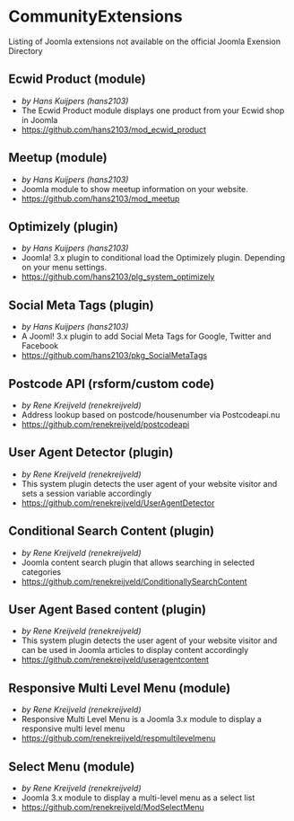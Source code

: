 # CommunityExtensions
Listing of Joomla extensions not available on the official Joomla Exension Directory

## Ecwid Product (module)
- _by Hans Kuijpers (hans2103)_
- The Ecwid Product module displays one product from your Ecwid shop in Joomla
- https://github.com/hans2103/mod_ecwid_product

## Meetup (module)
- _by Hans Kuijpers (hans2103)_
- Joomla module to show meetup information on your website.
- https://github.com/hans2103/mod_meetup

## Optimizely (plugin)
- _by Hans Kuijpers (hans2103)_
- Joomla! 3.x plugin to conditional load the Optimizely plugin. Depending on your menu settings.
- https://github.com/hans2103/plg_system_optimizely

## Social Meta Tags (plugin)
- _by Hans Kuijpers (hans2103)_
- A Jooml! 3.x plugin to add Social Meta Tags for Google, Twitter and Facebook
- https://github.com/hans2103/pkg_SocialMetaTags

## Postcode API (rsform/custom code)
- _by Rene Kreijveld (renekreijveld)_
- Address lookup based on postcode/housenumber via Postcodeapi.nu
- https://github.com/renekreijveld/postcodeapi

## User Agent Detector (plugin)
- _by Rene Kreijveld (renekreijveld)_
- This system plugin detects the user agent of your website visitor and sets a session variable accordingly
- https://github.com/renekreijveld/UserAgentDetector

## Conditional Search Content (plugin)
- _by Rene Kreijveld (renekreijveld)_
- Joomla content search plugin that allows searching in selected categories
- https://github.com/renekreijveld/ConditionallySearchContent

## User Agent Based content (plugin)
- _by Rene Kreijveld (renekreijveld)_
- This system plugin detects the user agent of your website visitor and can be used in Joomla articles to display content accordingly
- https://github.com/renekreijveld/useragentcontent
 
## Responsive Multi Level Menu (module)
- _by Rene Kreijveld (renekreijveld)_
- Responsive Multi Level Menu is a Joomla 3.x module to display a responsive multi level menu
- https://github.com/renekreijveld/respmultilevelmenu

## Select Menu (module)
- _by Rene Kreijveld (renekreijveld)_
- Joomla 3.x module to display a multi-level menu as a select list
- https://github.com/renekreijveld/ModSelectMenu








